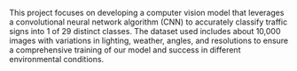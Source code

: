 This project focuses on developing a computer vision model that leverages a convolutional neural network algorithm (CNN) to accurately classify traffic signs into 1 of 29 distinct classes. The dataset used includes about 10,000 images with variations in lighting, weather, angles, and resolutions to ensure a comprehensive training of our model and success in different environmental conditions.
